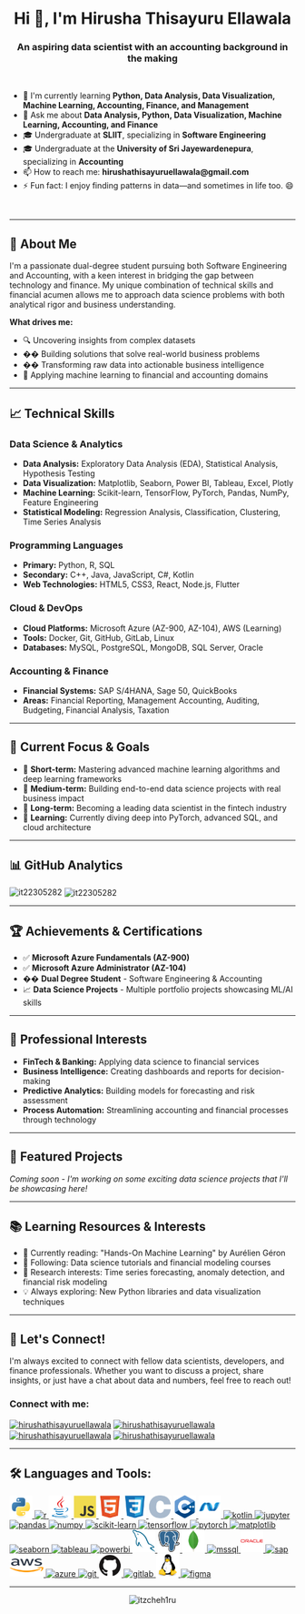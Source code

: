 <h1 align="center">Hi 👋, I'm Hirusha Thisayuru Ellawala</h1>
<h3 align="center">An aspiring data scientist with an accounting background in the making</h3>
<br>

<ul>
  <li>🌱 I'm currently learning <strong>Python, Data Analysis, Data Visualization, Machine Learning, Accounting, Finance, and Management</strong></li>
  <li>💬 Ask me about <strong>Data Analysis, Python, Data Visualization, Machine Learning, Accounting, and Finance</strong></li>
  <li>🎓 Undergraduate at <strong>SLIIT</strong>, specializing in <strong>Software Engineering</strong></li>
  <li>🎓 Undergraduate at the <strong>University of Sri Jayewardenepura</strong>, specializing in <strong>Accounting</strong></li>
  <li>📫 How to reach me: <strong>hirushathisayuruellawala@gmail.com</strong></li>
  <li>⚡ Fun fact: I enjoy finding patterns in data—and sometimes in life too. 😄</li>
</ul>
</br>

---

## 🚀 **About Me**

I'm a passionate dual-degree student pursuing both Software Engineering and Accounting, with a keen interest in bridging the gap between technology and finance. My unique combination of technical skills and financial acumen allows me to approach data science problems with both analytical rigor and business understanding.

**What drives me:**
- 🔍 Uncovering insights from complex datasets
- �� Building solutions that solve real-world business problems
- �� Transforming raw data into actionable business intelligence
- 🎯 Applying machine learning to financial and accounting domains

---

## 📈 **Technical Skills**

### **Data Science & Analytics**
- **Data Analysis:** Exploratory Data Analysis (EDA), Statistical Analysis, Hypothesis Testing
- **Data Visualization:** Matplotlib, Seaborn, Power BI, Tableau, Excel, Plotly
- **Machine Learning:** Scikit-learn, TensorFlow, PyTorch, Pandas, NumPy, Feature Engineering
- **Statistical Modeling:** Regression Analysis, Classification, Clustering, Time Series Analysis

### **Programming Languages**
- **Primary:** Python, R, SQL
- **Secondary:** C++, Java, JavaScript, C#, Kotlin
- **Web Technologies:** HTML5, CSS3, React, Node.js, Flutter

### **Cloud & DevOps**
- **Cloud Platforms:** Microsoft Azure (AZ-900, AZ-104), AWS (Learning)
- **Tools:** Docker, Git, GitHub, GitLab, Linux
- **Databases:** MySQL, PostgreSQL, MongoDB, SQL Server, Oracle

### **Accounting & Finance**
- **Financial Systems:** SAP S/4HANA, Sage 50, QuickBooks
- **Areas:** Financial Reporting, Management Accounting, Auditing, Budgeting, Financial Analysis, Taxation

---

## 🎯 **Current Focus & Goals**

- 🎯 **Short-term:** Mastering advanced machine learning algorithms and deep learning frameworks
- 🎯 **Medium-term:** Building end-to-end data science projects with real business impact
- 🎯 **Long-term:** Becoming a leading data scientist in the fintech industry
- 🎯 **Learning:** Currently diving deep into PyTorch, advanced SQL, and cloud architecture

---

## 📊 **GitHub Analytics**

<p><img align="left" src="https://github-readme-stats.vercel.app/api/top-langs?username=itzcheh1ru&show_icons=true&locale=en&layout=compact" alt="it22305282" /></p>

<p>&nbsp;<img align="center" src="https://github-readme-stats.vercel.app/api?username=itzcheh1ru&show_icons=true&locale=en" alt="it22305282" /></p>

---

## 🏆 **Achievements & Certifications**

- ✅ **Microsoft Azure Fundamentals (AZ-900)**
- ✅ **Microsoft Azure Administrator (AZ-104)**
- �� **Dual Degree Student** - Software Engineering & Accounting
- 📈 **Data Science Projects** - Multiple portfolio projects showcasing ML/AI skills

---

## 💼 **Professional Interests**

- **FinTech & Banking:** Applying data science to financial services
- **Business Intelligence:** Creating dashboards and reports for decision-making
- **Predictive Analytics:** Building models for forecasting and risk assessment
- **Process Automation:** Streamlining accounting and financial processes through technology

---

## 🌟 **Featured Projects**

*Coming soon - I'm working on some exciting data science projects that I'll be showcasing here!*

---

## 📚 **Learning Resources & Interests**

- 📖 Currently reading: "Hands-On Machine Learning" by Aurélien Géron
- 🎥 Following: Data science tutorials and financial modeling courses
- 🔬 Research interests: Time series forecasting, anomaly detection, and financial risk modeling
- 💡 Always exploring: New Python libraries and data visualization techniques

---

## 🤝 **Let's Connect!**

I'm always excited to connect with fellow data scientists, developers, and finance professionals. Whether you want to discuss a project, share insights, or just have a chat about data and numbers, feel free to reach out!

<h3 align="left">Connect with me:</h3>
<p align="left">
<a href="https://github.com/itzcheh1ru" target="blank"><img align="center" src="https://img.icons8.com/ios-filled/256/internet.png" alt="hirushathisayuruellawala" height="30" width="40" /></a>
<a href="https://www.linkedin.com/in/itzcheh1ru" target="blank"><img align="center" src="https://raw.githubusercontent.com/rahuldkjain/github-profile-readme-generator/master/src/images/icons/Social/linked-in-alt.svg" alt="hirushathisayuruellawala" height="30" width="40" /></a>
<a href="https://facebook.com/hirusha.thisayuru.7" target="blank"><img align="center" src="https://raw.githubusercontent.com/rahuldkjain/github-profile-readme-generator/master/src/images/icons/Social/facebook.svg" alt="hirushathisayuruellawala" height="30" width="40" /></a>
<a href="https://instagram.com/itzche__h1ru__" target="blank"><img align="center" src="https://raw.githubusercontent.com/rahuldkjain/github-profile-readme-generator/master/src/images/icons/Social/instagram.svg" alt="hirushathisayuruellawala" height="30" width="40" /></a>
</p>

---

## 🛠️ **Languages and Tools:**

<p align="left"> 
<a href="https://www.python.org" target="_blank" rel="noreferrer"> 
  <img src="https://raw.githubusercontent.com/devicons/devicon/master/icons/python/python-original.svg" alt="python" width="40" height="40"/> 
</a> 
<a href="https://www.r-project.org/" target="_blank" rel="noreferrer"> 
  <img src="https://www.r-project.org/logo/Rlogo.svg" alt="r" width="40" height="40"/> 
</a> 
<a href="https://www.java.com" target="_blank" rel="noreferrer"> 
  <img src="https://raw.githubusercontent.com/devicons/devicon/master/icons/java/java-original.svg" alt="java" width="40" height="40"/> 
</a> 
<a href="https://www.javascript.com/" target="_blank" rel="noreferrer"> 
  <img src="https://raw.githubusercontent.com/devicons/devicon/master/icons/javascript/javascript-original.svg" alt="javascript" width="40" height="40"/> 
</a> 
<a href="https://www.w3.org/html/" target="_blank" rel="noreferrer"> 
  <img src="https://raw.githubusercontent.com/devicons/devicon/master/icons/html5/html5-original.svg" alt="html5" width="40" height="40"/> 
</a> 
<a href="https://www.w3schools.com/css/" target="_blank" rel="noreferrer"> 
  <img src="https://raw.githubusercontent.com/devicons/devicon/master/icons/css3/css3-original.svg" alt="css3" width="40" height="40"/> 
</a> 
<a href="https://www.cprogramming.com/" target="_blank" rel="noreferrer"> 
  <img src="https://raw.githubusercontent.com/devicons/devicon/master/icons/c/c-original.svg" alt="c" width="40" height="40"/> 
</a> 
<a href="https://isocpp.org/" target="_blank" rel="noreferrer"> 
  <img src="https://raw.githubusercontent.com/devicons/devicon/master/icons/cplusplus/cplusplus-original.svg" alt="cplusplus" width="40" height="40"/> 
</a> 
<a href="https://dotnet.microsoft.com/" target="_blank" rel="noreferrer"> 
  <img src="https://raw.githubusercontent.com/devicons/devicon/master/icons/dot-net/dot-net-original.svg" alt="dotnet" width="40" height="40"/> 
</a> 
<a href="https://kotlinlang.org/" target="_blank" rel="noreferrer"> 
  <img src="https://www.vectorlogo.zone/logos/kotlinlang/kotlinlang-icon.svg" alt="kotlin" width="40" height="40"/> 
</a> 
<a href="https://jupyter.org/" target="_blank" rel="noreferrer"> 
  <img src="https://upload.wikimedia.org/wikipedia/commons/3/38/Jupyter_logo.svg" alt="jupyter" width="40" height="40"/> 
</a> 
<a href="https://pandas.pydata.org/" target="_blank" rel="noreferrer"> 
  <img src="https://upload.wikimedia.org/wikipedia/commons/e/ed/Pandas_logo.svg" alt="pandas" width="40" height="40"/> 
</a> 
<a href="https://numpy.org/" target="_blank" rel="noreferrer"> 
  <img src="https://upload.wikimedia.org/wikipedia/commons/3/31/NumPy_logo_2020.svg" alt="numpy" width="40" height="40"/> 
</a> 
<a href="https://scikit-learn.org/" target="_blank" rel="noreferrer"> 
  <img src="https://upload.wikimedia.org/wikipedia/commons/0/05/Scikit_learn_logo_small.svg" alt="scikit-learn" width="40" height="40"/> 
</a> 
<a href="https://www.tensorflow.org/" target="_blank" rel="noreferrer"> 
  <img src="https://upload.wikimedia.org/wikipedia/commons/2/2d/Tensorflow_logo.svg" alt="tensorflow" width="40" height="40"/> 
</a> 
<a href="https://pytorch.org/" target="_blank" rel="noreferrer"> 
  <img src="https://upload.wikimedia.org/wikipedia/commons/9/96/Pytorch_logo.png" alt="pytorch" width="40" height="40"/> 
</a> 
<a href="https://matplotlib.org/" target="_blank" rel="noreferrer"> 
  <img src="https://upload.wikimedia.org/wikipedia/commons/8/84/Matplotlib_icon.svg" alt="matplotlib" width="40" height="40"/> 
</a> 
<a href="https://seaborn.pydata.org/" target="_blank" rel="noreferrer"> 
  <img src="https://seaborn.pydata.org/_images/logo-mark-lightbg.svg" alt="seaborn" width="40" height="40"/> 
</a> 
<a href="https://www.tableau.com/" target="_blank" rel="noreferrer"> 
  <img src="https://cdn.worldvectorlogo.com/logos/tableau-software.svg" alt="tableau" width="40" height="40"/> 
</a> 
<a href="https://powerbi.microsoft.com/" target="_blank" rel="noreferrer"> 
  <img src="https://upload.wikimedia.org/wikipedia/commons/c/cf/New_Power_BI_Logo.svg" alt="powerbi" width="40" height="40"/> 
</a> 
<a href="https://www.mysql.com/" target="_blank" rel="noreferrer"> 
  <img src="https://raw.githubusercontent.com/devicons/devicon/master/icons/mysql/mysql-original.svg" alt="mysql" width="40" height="40"/> 
</a> 
<a href="https://www.postgresql.org/" target="_blank" rel="noreferrer"> 
  <img src="https://raw.githubusercontent.com/devicons/devicon/master/icons/postgresql/postgresql-original.svg" alt="postgresql" width="40" height="40"/> 
</a> 
<a href="https://www.mongodb.com/" target="_blank" rel="noreferrer"> 
  <img src="https://raw.githubusercontent.com/devicons/devicon/master/icons/mongodb/mongodb-original.svg" alt="mongodb" width="40" height="40"/> 
</a> 
<a href="https://www.microsoft.com/en-us/sql-server" target="_blank" rel="noreferrer"> 
  <img src="https://www.svgrepo.com/show/303229/microsoft-sql-server-logo.svg" alt="mssql" width="40" height="40"/> 
</a> 
<a href="https://www.oracle.com/" target="_blank" rel="noreferrer"> 
  <img src="https://raw.githubusercontent.com/devicons/devicon/master/icons/oracle/oracle-original.svg" alt="oracle" width="40" height="40"/> 
</a> 
<a href="https://www.sap.com/" target="_blank" rel="noreferrer"> 
  <img src="https://upload.wikimedia.org/wikipedia/commons/5/59/SAP_2011_logo.svg" alt="sap" width="40" height="40"/> 
</a> 
<a href="https://aws.amazon.com" target="_blank" rel="noreferrer"> 
  <img src="https://raw.githubusercontent.com/devicons/devicon/master/icons/amazonwebservices/amazonwebservices-original-wordmark.svg" alt="aws-wordmark" width="60" height="40"/> 
</a> 
<a href="https://azure.microsoft.com/" target="_blank" rel="noreferrer"> 
  <img src="https://www.vectorlogo.zone/logos/microsoft_azure/microsoft_azure-icon.svg" alt="azure" width="40" height="40"/> 
</a> 
<a href="https://git-scm.com/" target="_blank" rel="noreferrer"> 
  <img src="https://www.vectorlogo.zone/logos/git-scm/git-scm-icon.svg" alt="git" width="40" height="40"/> 
</a> 
<a href="https://github.com/" target="_blank" rel="noreferrer"> 
  <img src="https://raw.githubusercontent.com/devicons/devicon/master/icons/github/github-original.svg" alt="github" width="40" height="40"/> 
</a> 
<a href="https://about.gitlab.com/" target="_blank" rel="noreferrer"> 
  <img src="https://www.vectorlogo.zone/logos/gitlab/gitlab-icon.svg" alt="gitlab" width="40" height="40"/> 
</a> 
<a href="https://www.linux.org/" target="_blank" rel="noreferrer"> 
  <img src="https://raw.githubusercontent.com/devicons/devicon/master/icons/linux/linux-original.svg" alt="linux" width="40" height="40"/> 
</a> 
<a href="https://www.figma.com/" target="_blank" rel="noreferrer"> 
  <img src="https://www.vectorlogo.zone/logos/figma/figma-icon.svg" alt="figma" width="40" height="40"/> 
</a> 
</p>

---

<div align="center">
  <img src="https://komarev.com/ghpvc/?username=itzcheh1ru&label=Profile%20views&color=0e75b6&style=flat" alt="itzcheh1ru" />
</div>

